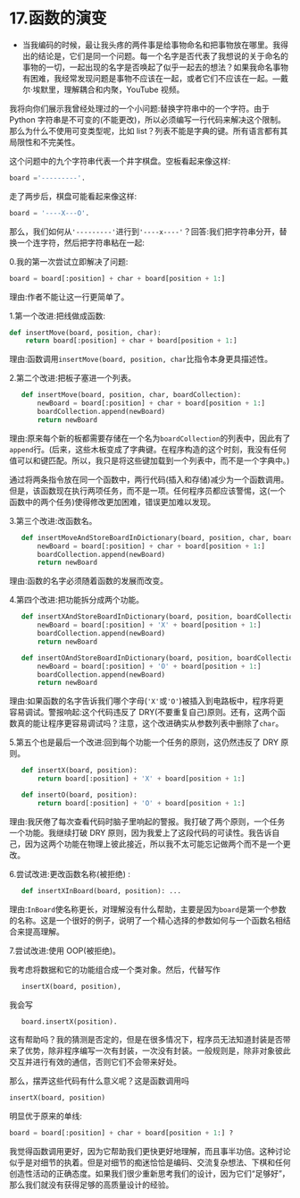 # 17.函数的演变

*   当我编码的时候，最让我头疼的两件事是给事物命名和把事物放在哪里。我得出的结论是，它们是同一个问题。每一个名字是否代表了我想说的关于命名的事物的一切，一起出现的名字是否唤起了似乎一起去的想法？如果我命名事物有困难，我经常发现问题是事物不应该在一起，或者它们不应该在一起。—戴尔·埃默里，理解耦合和内聚，YouTube 视频。

我将向你们展示我曾经处理过的一个小问题:替换字符串中的一个字符。由于 Python 字符串是不可变的(不能更改)，所以必须编写一行代码来解决这个限制。那么为什么不使用可变类型呢，比如 list？列表不能是字典的键。所有语言都有其局限性和不完美性。

这个问题中的九个字符串代表一个井字棋盘。空板看起来像这样:

```py
board ='---------'.

```

走了两步后，棋盘可能看起来像这样:

```py
board = '----X---O'.

```

那么，我们如何从`'---------'`进行到`'----x----'`？回答:我们把字符串分开，替换一个连字符，然后把字符串粘在一起:

0.我的第一次尝试立即解决了问题:

```py
board = board[:position] + char + board[position + 1:]

```

理由:作者不能让这一行更简单了。

1.第一个改进:把线做成函数:

```py
def insertMove(board, position, char):
    return board[:position] + char + board[position + 1:]

```

理由:函数调用`insertMove(board, position, char`比指令本身更具描述性。

2.第二个改进:把板子塞进一个列表。

```py
   def insertMove(board, position, char, boardCollection):
       newBoard = board[:position] + char + board[position + 1:]
       boardCollection.append(newBoard)
       return newBoard

```

理由:原来每个新的板都需要存储在一个名为`boardCollection`的列表中，因此有了`append`行。(后来，这些木板变成了字典键。在程序构造的这个时刻，我没有任何值可以和键匹配。所以，我只是将这些键加载到一个列表中，而不是一个字典中。)

通过将两条指令放在同一个函数中，两行代码(插入和存储)减少为一个函数调用。但是，该函数现在执行两项任务，而不是一项。任何程序员都应该警惕，这(一个函数中的两个任务)使得修改更加困难，错误更加难以发现。

3.第三个改进:改函数名。

```py
   def insertMoveAndStoreBoardInDictionary(board, position, char, boardCollection):
       newBoard = board[:position] + char + board[position + 1:]
       boardCollection.append(newBoard)
       return newBoard

```

理由:函数的名字必须随着函数的发展而改变。

4.第四个改进:把功能拆分成两个功能。

```py
   def insertXAndStoreBoardInDictionary(board, position, boardCollection):
       newBoard = board[:position] + 'X' + board[position + 1:]
       boardCollection.append(newBoard)
       return newBoard

   def insertOAndStoreBoardInDictionary(board, position, boardCollection):
       newBoard = board[:position] + 'O' + board[position + 1:]
       boardCollection.append(newBoard)
       return newBoard

```

理由:如果函数的名字告诉我们哪个字母(`'X'`或`'O'`)被插入到电路板中，程序将更容易调试。警报响起:这个代码违反了 DRY(不要重复自己)原则。还有，这两个函数真的能让程序更容易调试吗？注意，这个改进确实从参数列表中删除了`char`。

5.第五个也是最后一个改进:回到每个功能一个任务的原则，这仍然违反了 DRY 原则。

```py
   def insertX(board, position):                           
       return board[:position] + 'X' + board[position + 1:]

   def insertO(board, position):                           
       return board[:position] + 'O' + board[position + 1:]

```

理由:我厌倦了每次查看代码时脑子里响起的警报。我打破了两个原则，一个任务一个功能。我继续打破 DRY 原则，因为我爱上了这段代码的可读性。我告诉自己，因为这两个功能在物理上彼此接近，所以我不太可能忘记做两个而不是一个更改。

6.尝试改进:更改函数名称(被拒绝) :

```py
   def insertXInBoard(board, position): ...

```

理由:`InBoard`使名称更长，对理解没有什么帮助，主要是因为`board`是第一个参数的名称。这是一个很好的例子，说明了一个精心选择的参数如何与一个函数名相结合来提高理解。

7.尝试改进:使用 OOP(被拒绝)。

我考虑将数据和它的功能组合成一个类对象。然后，代替写作

```py
   insertX(board, position),

```

我会写

```py
   board.insertX(position).

```

这有帮助吗？我的猜测是否定的，但是在很多情况下，程序员无法知道封装是否带来了优势，除非程序编写一次有封装，一次没有封装。一般规则是，除非对象彼此交互并进行有效的通信，否则它们不会带来好处。

那么，摆弄这些代码有什么意义呢？这是函数调用吗

```py
insertX(board, position)

```

明显优于原来的单线:

```py
board = board[:position] + char + board[position + 1:] ?

```

我觉得函数调用更好，因为它帮助我们更快更好地理解，而且事半功倍。这种讨论似乎是对细节的执着。但是对细节的痴迷恰恰是编码、交流复杂想法、下棋和任何创造性活动的正确态度。如果我们很少重新思考我们的设计，因为它们“足够好”，那么我们就没有获得足够的高质量设计的经验。
